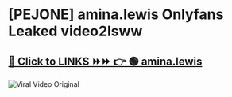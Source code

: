
 # [PEJONE] amina.lewis Onlyfans Leaked video2lsww

## <h2><a href="https://clipsfans.com/amina.lewis&ref=git">🔗 Click to LINKS ⏩⏩ 👉 🟢 amina.lewis </a></h2>

<a href="https://clipsfans.com/amina.lewis&ref=git" rel="nofollow" data-target="animated-image.originalLink"><img src="https://i.ibb.co.com/xMMVF88/686577567.gif" alt="Viral Video Original" style="max-width: 100%; display: inline-block;" data-target="animated-image.originalImage"></a>

